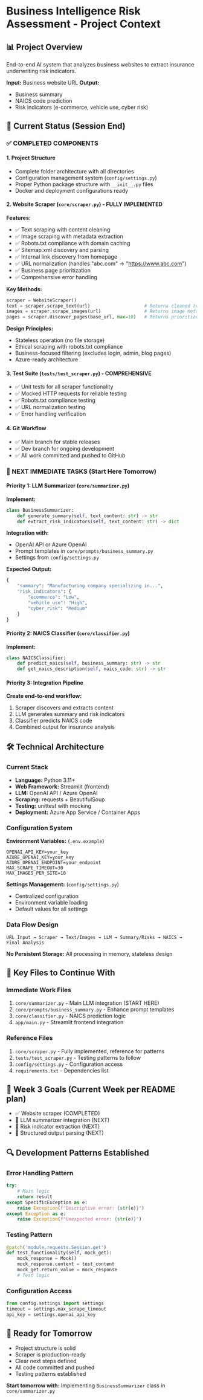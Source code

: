 # Business Intelligence Risk Assessment - Project Context

## 📊 Project Overview
End-to-end AI system that analyzes business websites to extract insurance underwriting risk indicators.

**Input:** Business website URL
**Output:** 
- Business summary
- NAICS code prediction
- Risk indicators (e-commerce, vehicle use, cyber risk)

## 🎯 Current Status (Session End)

### ✅ COMPLETED COMPONENTS

#### 1. Project Structure
- Complete folder architecture with all directories
- Configuration management system (`config/settings.py`)
- Proper Python package structure with `__init__.py` files
- Docker and deployment configurations ready

#### 2. Website Scraper (`core/scraper.py`) - FULLY IMPLEMENTED
**Features:**
- ✅ Text scraping with content cleaning
- ✅ Image scraping with metadata extraction  
- ✅ Robots.txt compliance with domain caching
- ✅ Sitemap.xml discovery and parsing
- ✅ Internal link discovery from homepage
- ✅ URL normalization (handles "abc.com" → "https://www.abc.com")
- ✅ Business page prioritization
- ✅ Comprehensive error handling

**Key Methods:**
```python
scraper = WebsiteScraper()
text = scraper.scrape_text(url)                    # Returns cleaned text
images = scraper.scrape_images(url)                # Returns image metadata
pages = scraper.discover_pages(base_url, max=10)   # Returns prioritized URLs
```

**Design Principles:**
- Stateless operation (no file storage)
- Ethical scraping with robots.txt compliance
- Business-focused filtering (excludes login, admin, blog pages)
- Azure-ready architecture

#### 3. Test Suite (`tests/test_scraper.py`) - COMPREHENSIVE
- ✅ Unit tests for all scraper functionality
- ✅ Mocked HTTP requests for reliable testing
- ✅ Robots.txt compliance testing
- ✅ URL normalization testing
- ✅ Error handling verification

#### 4. Git Workflow
- ✅ Main branch for stable releases
- ✅ Dev branch for ongoing development
- ✅ All work committed and pushed to GitHub

### 🔄 NEXT IMMEDIATE TASKS (Start Here Tomorrow)

#### Priority 1: LLM Summarizer (`core/summarizer.py`)
**Implement:**
```python
class BusinessSummarizer:
    def generate_summary(self, text_content: str) -> str
    def extract_risk_indicators(self, text_content: str) -> dict
```

**Integration with:**
- OpenAI API or Azure OpenAI
- Prompt templates in `core/prompts/business_summary.py`
- Settings from `config/settings.py`

**Expected Output:**
```python
{
    "summary": "Manufacturing company specializing in...",
    "risk_indicators": {
        "ecommerce": "Low",
        "vehicle_use": "High", 
        "cyber_risk": "Medium"
    }
}
```

#### Priority 2: NAICS Classifier (`core/classifier.py`)
**Implement:**
```python
class NAICSClassifier:
    def predict_naics(self, business_summary: str) -> str
    def get_naics_description(self, naics_code: str) -> str
```

#### Priority 3: Integration Pipeline
**Create end-to-end workflow:**
1. Scraper discovers and extracts content
2. LLM generates summary and risk indicators
3. Classifier predicts NAICS code
4. Combined output for insurance analysis

## 🛠️ Technical Architecture

### Current Stack
- **Language:** Python 3.11+
- **Web Framework:** Streamlit (frontend)
- **LLM:** OpenAI API / Azure OpenAI
- **Scraping:** requests + BeautifulSoup
- **Testing:** unittest with mocking
- **Deployment:** Azure App Service / Container Apps

### Configuration System
**Environment Variables:** (`.env.example`)
```
OPENAI_API_KEY=your_key
AZURE_OPENAI_KEY=your_key
AZURE_OPENAI_ENDPOINT=your_endpoint
MAX_SCRAPE_TIMEOUT=30
MAX_IMAGES_PER_SITE=10
```

**Settings Management:** (`config/settings.py`)
- Centralized configuration
- Environment variable loading
- Default values for all settings

### Data Flow Design
```
URL Input → Scraper → Text/Images → LLM → Summary/Risks → NAICS → Final Analysis
```

**No Persistent Storage:** All processing in memory, stateless design

## 📁 Key Files to Continue With

### Immediate Work Files
1. `core/summarizer.py` - Main LLM integration (START HERE)
2. `core/prompts/business_summary.py` - Enhance prompt templates
3. `core/classifier.py` - NAICS prediction logic
4. `app/main.py` - Streamlit frontend integration

### Reference Files
1. `core/scraper.py` - Fully implemented, reference for patterns
2. `tests/test_scraper.py` - Testing patterns to follow
3. `config/settings.py` - Configuration access
4. `requirements.txt` - Dependencies list

## 🎯 Week 3 Goals (Current Week per README plan)
- ✅ Website scraper (COMPLETED)
- 🔄 LLM summarizer integration (NEXT)
- 🔄 Risk indicator extraction (NEXT)
- 🔄 Structured output parsing (NEXT)

## 🔍 Development Patterns Established

### Error Handling Pattern
```python
try:
    # Main logic
    return result
except SpecificException as e:
    raise Exception(f"Descriptive error: {str(e)}")
except Exception as e:
    raise Exception(f"Unexpected error: {str(e)}")
```

### Testing Pattern
```python
@patch('module.requests.Session.get')
def test_functionality(self, mock_get):
    mock_response = Mock()
    mock_response.content = test_content
    mock_get.return_value = mock_response
    # Test logic
```

### Configuration Access
```python
from config.settings import settings
timeout = settings.max_scrape_timeout
api_key = settings.openai_api_key
```

## 🚀 Ready for Tomorrow
- Project structure is solid
- Scraper is production-ready
- Clear next steps defined
- All code committed and pushed
- Testing patterns established

**Start tomorrow with:** Implementing `BusinessSummarizer` class in `core/summarizer.py`